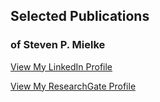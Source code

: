 ## Selected Publications

### of Steven P. Mielke

<a href="https://www.linkedin.com/in/steven-mielke">View My LinkedIn Profile</a>

<a href="https://www.researchgate.net/profile/Steven_Mielke2">View My ResearchGate Profile</a>
